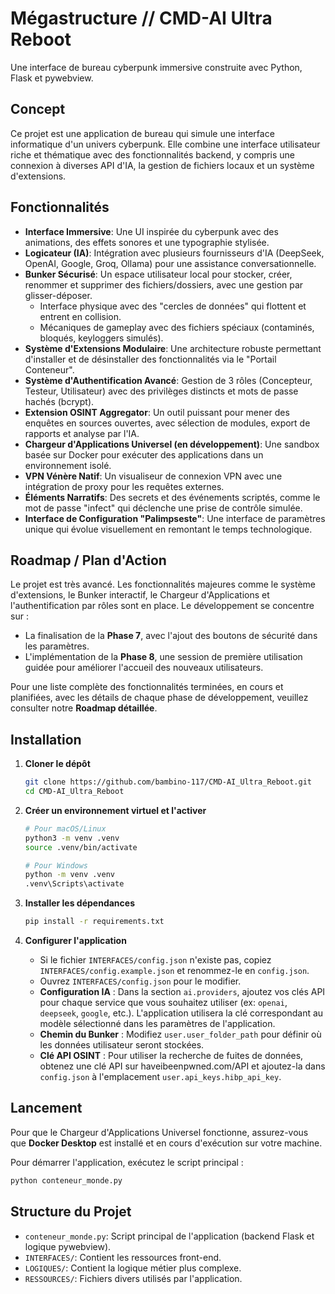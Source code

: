 # Mégastructure // CMD-AI Ultra Reboot

Une interface de bureau cyberpunk immersive construite avec Python, Flask et pywebview.

## Concept

Ce projet est une application de bureau qui simule une interface informatique d'un univers cyberpunk. Elle combine une interface utilisateur riche et thématique avec des fonctionnalités backend, y compris une connexion à diverses API d'IA, la gestion de fichiers locaux et un système d'extensions.

## Fonctionnalités

-   **Interface Immersive**: Une UI inspirée du cyberpunk avec des animations, des effets sonores et une typographie stylisée.
-   **Logicateur (IA)**: Intégration avec plusieurs fournisseurs d'IA (DeepSeek, OpenAI, Google, Groq, Ollama) pour une assistance conversationnelle.
-   **Bunker Sécurisé**: Un espace utilisateur local pour stocker, créer, renommer et supprimer des fichiers/dossiers, avec une gestion par glisser-déposer.
    -   Interface physique avec des "cercles de données" qui flottent et entrent en collision.
    -   Mécaniques de gameplay avec des fichiers spéciaux (contaminés, bloqués, keyloggers simulés).
-   **Système d'Extensions Modulaire**: Une architecture robuste permettant d'installer et de désinstaller des fonctionnalités via le "Portail Conteneur".
-   **Système d'Authentification Avancé**: Gestion de 3 rôles (Concepteur, Testeur, Utilisateur) avec des privilèges distincts et mots de passe hachés (bcrypt).
-   **Extension OSINT Aggregator**: Un outil puissant pour mener des enquêtes en sources ouvertes, avec sélection de modules, export de rapports et analyse par l'IA.
-   **Chargeur d'Applications Universel (en développement)**: Une sandbox basée sur Docker pour exécuter des applications dans un environnement isolé.
-   **VPN Vénère Natif**: Un visualiseur de connexion VPN avec une intégration de proxy pour les requêtes externes.
-   **Éléments Narratifs**: Des secrets et des événements scriptés, comme le mot de passe "infect" qui déclenche une prise de contrôle simulée.
-   **Interface de Configuration "Palimpseste"**: Une interface de paramètres unique qui évolue visuellement en remontant le temps technologique.

## Roadmap / Plan d'Action

Le projet est très avancé. Les fonctionnalités majeures comme le système d'extensions, le Bunker interactif, le Chargeur d'Applications et l'authentification par rôles sont en place. Le développement se concentre sur :
-   La finalisation de la **Phase 7**, avec l'ajout des boutons de sécurité dans les paramètres.
-   L'implémentation de la **Phase 8**, une session de première utilisation guidée pour améliorer l'accueil des nouveaux utilisateurs.

Pour une liste complète des fonctionnalités terminées, en cours et planifiées, avec les détails de chaque phase de développement, veuillez consulter notre **Roadmap détaillée**.

## Installation

1.  **Cloner le dépôt**
    ```bash
    git clone https://github.com/bambino-117/CMD-AI_Ultra_Reboot.git
    cd CMD-AI_Ultra_Reboot
    ```

2.  **Créer un environnement virtuel et l'activer**
    ```bash
    # Pour macOS/Linux
    python3 -m venv .venv
    source .venv/bin/activate

    # Pour Windows
    python -m venv .venv
    .venv\Scripts\activate
    ```

3.  **Installer les dépendances**
    ```bash
    pip install -r requirements.txt
    ```

4.  **Configurer l'application**
    -   Si le fichier `INTERFACES/config.json` n'existe pas, copiez `INTERFACES/config.example.json` et renommez-le en `config.json`.
    -   Ouvrez `INTERFACES/config.json` pour le modifier.
    -   **Configuration IA** : Dans la section `ai.providers`, ajoutez vos clés API pour chaque service que vous souhaitez utiliser (ex: `openai`, `deepseek`, `google`, etc.). L'application utilisera la clé correspondant au modèle sélectionné dans les paramètres de l'application.
    -   **Chemin du Bunker** : Modifiez `user.user_folder_path` pour définir où les données utilisateur seront stockées.
    -   **Clé API OSINT** : Pour utiliser la recherche de fuites de données, obtenez une clé API sur haveibeenpwned.com/API et ajoutez-la dans `config.json` à l'emplacement `user.api_keys.hibp_api_key`.

## Lancement

Pour que le Chargeur d'Applications Universel fonctionne, assurez-vous que **Docker Desktop** est installé et en cours d'exécution sur votre machine.

Pour démarrer l'application, exécutez le script principal :

```bash
python conteneur_monde.py
```

## Structure du Projet

-   `conteneur_monde.py`: Script principal de l'application (backend Flask et logique pywebview).
-   `INTERFACES/`: Contient les ressources front-end.
-   `LOGIQUES/`: Contient la logique métier plus complexe.
-   `RESSOURCES/`: Fichiers divers utilisés par l'application.